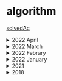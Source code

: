 # algorithm
[solvedAc](https://solved.ac/profile/searchortype24)
<details markdown="1">
<summary> 2022 April</summary>

| | 문제                                                         | 답                                                           | 날짜 |
|---| :----------------------------------------------------------- | ------------------------------------------------------------ | ------------------------------------------------------------ |
|1| [11057](https://www.acmicpc.net/problem/11057)|[Done](https://github.com/leechGamer/algorithm/blob/master/2022/dp/11057/Main.java) |2022.04.02|
|2| [2193](https://www.acmicpc.net/problem/2193)|[Done](https://github.com/leechGamer/algorithm/blob/master/2022/dp/2193-1/Main.java) |2022.04.03|
|3| [1026](https://www.acmicpc.net/problem/1026)|[Done](https://github.com/leechGamer/algorithm/blob/master/2022/%EA%B7%B8%EB%A6%AC%EB%94%94/1026/Main.java) |2022.04.04|
|4| [10867](https://www.acmicpc.net/problem/10867)|[Done](https://github.com/leechGamer/algorithm/blob/master/2022/%EC%A0%95%EB%A0%AC/10867/Main.java) |2022.04.05|
|5| [1037](https://www.acmicpc.net/problem/1037)|[Done](https://github.com/leechGamer/algorithm/blob/master/2022/%EC%88%98%ED%95%99/1037/Main.java) |2022.04.06|
|6| [11650](https://www.acmicpc.net/problem/11650)|[Done](https://github.com/leechGamer/algorithm/tree/master/2022/sort/11650) |2022.04.07|
|7| [11651](https://www.acmicpc.net/problem/11651)|[Done](https://github.com/leechGamer/algorithm/tree/master/2022/sort/11651) |2022.04.07|
|8| [10808](https://www.acmicpc.net/problem/10808)|[Done](https://github.com/leechGamer/algorithm/tree/master/2022/string/10808) |2022.04.08|
|9| [10814](https://www.acmicpc.net/problem/10814)|[Done](https://github.com/leechGamer/algorithm/blob/master/2022/sort/10814/Main.java) |2022.04.09|
|10| [10825](https://www.acmicpc.net/problem/10825)|[Done](https://github.com/leechGamer/algorithm/tree/master/2022/sort/10825) |2022.04.10|
|11| [10809](https://www.acmicpc.net/problem/10809)|[Done](https://github.com/leechGamer/algorithm/tree/master/2022/string/10809) |2022.04.11|
|12| [10820](https://www.acmicpc.net/problem/10820)|[Done](https://github.com/leechGamer/algorithm/tree/master/2022/string/10820) |2022.04.12|
|13| [2743](https://www.acmicpc.net/problem/2743)|[Done](https://github.com/leechGamer/algorithm/tree/master/2022/string/2743) |2022.04.13|
|14| [11655](https://www.acmicpc.net/problem/11655)|[Done](https://github.com/leechGamer/algorithm/tree/master/2022/string/11655) |2022.04.13|
|15| [10824](https://www.acmicpc.net/problem/10824)|[Done](https://github.com/leechGamer/algorithm/tree/master/2022/implements/10824) |2022.04.13|
|16| [11656](https://www.acmicpc.net/problem/11656)|[Done](https://github.com/leechGamer/algorithm/tree/master/2022/string/11656) |2022.04.13|
|17| [10866](https://www.acmicpc.net/problem/10866)|[Done](https://github.com/leechGamer/algorithm/tree/master/2022/dataStructure/10866) |2022.04.14|
|18| [1927](https://www.acmicpc.net/problem/1927)|[Done](https://github.com/leechGamer/algorithm/tree/master/2022/dataStructure/1927) |2022.04.15|
|19| [11279](https://www.acmicpc.net/problem/11279)|[Done](https://github.com/leechGamer/algorithm/tree/master/2022/dataStructure/11279) |2022.04.16|
|20| [4673](https://www.acmicpc.net/problem/4673)|[Done](https://github.com/leechGamer/algorithm/tree/master/2022/April/17/4673) |2022.04.17|
|21| [1316](https://www.acmicpc.net/problem/1316)|[Done]() |2022.04.18|
|22| [16212](https://www.acmicpc.net/problem/16212)|[Done]() |2022.04.19|
|23| [11653](https://www.acmicpc.net/problem/11653)|[Done]() |2022.04.20|
|24| [11004](https://www.acmicpc.net/problem/11004)|[Done]() |2022.04.21|
|25| [10773](https://www.acmicpc.net/problem/10773)|[Done]() |2022.04.22|
|26| [10815](https://www.acmicpc.net/problem/10815)|[Done]() |2022.04.23|
|27| [1920](https://www.acmicpc.net/problem/1920)|[Done]() |2022.04.24|
|28| [1764](https://www.acmicpc.net/problem/1764)|[Done]() |2022.04.25|
|29| [1302](https://www.acmicpc.net/problem/1302)|[Done]() |2022.04.26|
|30| [2960](https://www.acmicpc.net/problem/2960)|[Done]() |2022.04.27|
|31| [18511](https://www.acmicpc.net/problem/18511)|[Done]() |2022.04.28|
|32| [17219](https://www.acmicpc.net/problem/17219)|[Done]() |2022.04.29|
|33| [1755](https://www.acmicpc.net/problem/1755)|[Done]() |2022.04.30|
|34| [14490](https://www.acmicpc.net/problem/14490)|[Done]() |2022.05.01|
|35| [2581](https://www.acmicpc.net/problem/2581)|[Done]() |2022.05.02|
|36| [1181](https://www.acmicpc.net/problem/1181)|[Done]() |2022.05.03|

</details>

<details markdown="1">
<summary> 2022 March</summary>

| | 문제                                                         | 답                                                           | 날짜 |
|---| :----------------------------------------------------------- | ------------------------------------------------------------ | ------------------------------------------------------------ |
|1| [2557](https://www.acmicpc.net/problem/2557)|[Done](https://github.com/gyoungeunbae/algorithm/blob/master/2022/%EC%9E%85%EC%B6%9C%EB%A0%A5/2557/Main.java) |2022.03.09|
|2| [1000](https://www.acmicpc.net/problem/1000)|[Done](https://github.com/gyoungeunbae/algorithm/blob/master/2022/%EC%9E%85%EC%B6%9C%EB%A0%A5/1000/Main.java) |2022.03.09|
|3| [2558](https://www.acmicpc.net/problem/2558)|[Done](https://github.com/gyoungeunbae/algorithm/blob/master/2022/%EC%9E%85%EC%B6%9C%EB%A0%A5/2558/Main.java) |2022.03.09|
|4| [10950](https://www.acmicpc.net/problem/10950)|[Done](https://github.com/gyoungeunbae/algorithm/blob/master/2022/%EC%9E%85%EC%B6%9C%EB%A0%A5/10950/Main.java) |2022.03.09|
|5| [10951](https://www.acmicpc.net/problem/10951)|[Done](https://github.com/gyoungeunbae/algorithm/blob/master/2022/%EC%9E%85%EC%B6%9C%EB%A0%A5/10951/Main.java) |2022.03.09|
|6| [10952](https://www.acmicpc.net/problem/10952)|[Done](https://github.com/gyoungeunbae/algorithm/blob/master/2022/%EC%9E%85%EC%B6%9C%EB%A0%A5/10952/Main.java) |2022.03.09|
|7| [10953](https://www.acmicpc.net/problem/10953)|[Done](https://github.com/gyoungeunbae/algorithm/blob/master/2022/%EC%9E%85%EC%B6%9C%EB%A0%A5/10953/Main.java) |2022.03.09|
|8| [11021](https://www.acmicpc.net/problem/11021)|[Done](https://github.com/gyoungeunbae/algorithm/blob/master/2022/%EC%9E%85%EC%B6%9C%EB%A0%A5/11021/Main.java) |2022.03.09|
|9| [11022](https://www.acmicpc.net/problem/11022)|[Done](https://github.com/gyoungeunbae/algorithm/blob/master/2022/%EC%9E%85%EC%B6%9C%EB%A0%A5/11022/Main.java) |2022.03.09|
|10| [11718](https://www.acmicpc.net/problem/11718)|[Done](https://github.com/gyoungeunbae/algorithm/blob/master/2022/%EC%9E%85%EC%B6%9C%EB%A0%A5/11718/Main.java) |2022.03.09|
|11| [11719](https://www.acmicpc.net/problem/11719)|[Done](https://github.com/gyoungeunbae/algorithm/blob/master/2022/%EC%9E%85%EC%B6%9C%EB%A0%A5/11719/Main.java) |2022.03.09|
|12| [11720](https://www.acmicpc.net/problem/11720)|[Done](https://github.com/gyoungeunbae/algorithm/blob/master/2022/%EC%9E%85%EC%B6%9C%EB%A0%A5/11720/Main.java) |2022.03.09|
|13| [11721](https://www.acmicpc.net/problem/11721)|[Done](https://github.com/gyoungeunbae/algorithm/blob/master/2022/%EC%9E%85%EC%B6%9C%EB%A0%A5/11721/Main.java) |2022.03.10|
|14| [2741](https://www.acmicpc.net/problem/2741)|[Done](https://github.com/gyoungeunbae/algorithm/blob/master/2022/%EC%9E%85%EC%B6%9C%EB%A0%A5/2741/Main.java) |2022.03.10|
|15| [2742](https://www.acmicpc.net/problem/2742)|[Done](https://github.com/gyoungeunbae/algorithm/blob/master/2022/%EC%9E%85%EC%B6%9C%EB%A0%A5/2742/Main.java) |2022.03.10|
|16| [2739](https://www.acmicpc.net/problem/2739)|[Done](https://github.com/gyoungeunbae/algorithm/blob/master/2022/%EC%9E%85%EC%B6%9C%EB%A0%A5/2739/Main.java) |2022.03.10|
|17| [1924](https://www.acmicpc.net/problem/1924)|[Done](https://github.com/gyoungeunbae/algorithm/blob/master/2022/%EC%9E%85%EC%B6%9C%EB%A0%A5/1924/Main.java) |2022.03.10|
|18| [8393](https://www.acmicpc.net/problem/8393)|[Done](https://github.com/gyoungeunbae/algorithm/blob/master/2022/%EC%9E%85%EC%B6%9C%EB%A0%A5/8393/Main.java) |2022.03.10|
|19| [10818](https://www.acmicpc.net/problem/10818)|[Done](https://github.com/gyoungeunbae/algorithm/blob/master/2022/%EC%9E%85%EC%B6%9C%EB%A0%A5/10818/Main.java) |2022.03.10|
|20| [2438](https://www.acmicpc.net/problem/2438)|[Done](https://github.com/gyoungeunbae/algorithm/blob/master/2022/%EC%9E%85%EC%B6%9C%EB%A0%A5/2438/Main.java) |2022.03.10|
|21| [2439](https://www.acmicpc.net/problem/2439)|[Done](https://github.com/gyoungeunbae/algorithm/blob/master/2022/%EC%9E%85%EC%B6%9C%EB%A0%A5/2439/Main.java) |2022.03.10|
|22| [2440](https://www.acmicpc.net/problem/2440)|[Done](https://github.com/gyoungeunbae/algorithm/blob/master/2022/%EC%9E%85%EC%B6%9C%EB%A0%A5/2440/Main.java) |2022.03.10|
|23| [2441](https://www.acmicpc.net/problem/2441)|[Done](https://github.com/gyoungeunbae/algorithm/blob/master/2022/%EC%9E%85%EC%B6%9C%EB%A0%A5/2441/Main.java) |2022.03.10|
|24| [2442](https://www.acmicpc.net/problem/2442)|[Done](https://github.com/gyoungeunbae/algorithm/blob/master/2022/%EC%9E%85%EC%B6%9C%EB%A0%A5/2442/Main.java) |2022.03.10|
|25| [2445](https://www.acmicpc.net/problem/2445)|[Done](https://github.com/gyoungeunbae/algorithm/blob/master/2022/%EC%9E%85%EC%B6%9C%EB%A0%A5/2445/Main.java) |2022.03.10|
|26| [2522](https://www.acmicpc.net/problem/2522)|[Done](https://github.com/gyoungeunbae/algorithm/blob/master/2022/%EC%9E%85%EC%B6%9C%EB%A0%A5/2522/Main.java) |2022.03.10|
|27| [2446](https://www.acmicpc.net/problem/2446)|[Done](https://github.com/gyoungeunbae/algorithm/blob/master/2022/%EC%9E%85%EC%B6%9C%EB%A0%A5/2446/Main.java) |2022.03.10|
|28| [10991](https://www.acmicpc.net/problem/10991)|[Done](https://github.com/gyoungeunbae/algorithm/blob/master/2022/%EC%9E%85%EC%B6%9C%EB%A0%A5/10991/Main.java) |2022.03.10|
|29| [10992](https://www.acmicpc.net/problem/10992)|[Done](https://github.com/gyoungeunbae/algorithm/blob/master/2022/%EC%9E%85%EC%B6%9C%EB%A0%A5/10992/Main.java) |2022.03.10|
|30| [1463](https://www.acmicpc.net/problem/1463)|[Done](https://github.com/gyoungeunbae/algorithm/blob/master/2022/dp/1463/Main.java) |2022.03.11|
|31| 계단오르기 |[Done](https://github.com/gyoungeunbae/algorithm/blob/master/2022/dp/%EA%B3%84%EB%8B%A8%EC%98%A4%EB%A5%B4%EA%B8%B0/Main.java) |2022.03.11|
|32| 씨름 선수 |[Done](https://github.com/gyoungeunbae/algorithm/blob/master/2022/%EA%B7%B8%EB%A6%AC%EB%94%94/%EC%94%A8%EB%A6%84%EC%84%A0%EC%88%98/Main.java) |2022.03.11|
|33| [11726](https://www.acmicpc.net/problem/11726) |[Done](https://github.com/gyoungeunbae/algorithm/blob/master/2022/dp/11726/Main.java) |2022.03.14|
|34| [11727](https://www.acmicpc.net/problem/11727) |[Done](https://github.com/gyoungeunbae/algorithm/blob/master/2022/dp/11727/Main.java) |2022.03.16|
|35| [9095](https://www.acmicpc.net/problem/9095) |[Done](https://github.com/gyoungeunbae/algorithm/blob/master/2022/dp/9095/Main.java) |2022.03.18|
</details>

<details markdown="1">
<summary> 2022 Febrary</summary>

| | 문제                                                         | 답                                                           | 날짜 |
|---| :----------------------------------------------------------- | ------------------------------------------------------------ | ------------------------------------------------------------ |
|1| [11047동전](https://www.acmicpc.net/problem/11047)|[Done](https://github.com/gyoungeunbae/algorithm/blob/master/2022/%EB%B0%B1%EC%A4%80/11047%EB%8F%99%EC%A0%84/Main.java) |2022.02.03|
|2| 연속부분수열 | [Done](https://github.com/gyoungeunbae/algorithm/blob/master/2022/%EC%97%B0%EC%86%8D%EB%B6%80%EB%B6%84%EC%88%98%EC%97%B4/Main.java) | 2022.02.13|
</details>

<details markdown="1">
<summary> 2022 January</summary>

| | 문제                                                         | 답                                                           | 날짜 |
|---| :----------------------------------------------------------- | ------------------------------------------------------------ | ------------------------------------------------------------ |
|1| 문자 찾기 |[Done](https://github.com/gyoungeunbae/algorithm/blob/master/Answer/Main20221.java) | 2021.12.29|
|2| 대소문자 변환 |[Done](https://github.com/gyoungeunbae/algorithm/blob/master/Answer/2022/Main20222.java) | 2021.12.29|
|3| 문장 속 단어 |[Done](https://github.com/gyoungeunbae/algorithm/blob/master/2022/%EB%AC%B8%EC%9E%A5%EC%86%8D%EB%8B%A8%EC%96%B4/Main.java)| 2022.01.19|
|4| 단어 뒤집기 |[Done](https://github.com/gyoungeunbae/algorithm/tree/master/2022/%EB%8B%A8%EC%96%B4%EB%92%A4%EC%A7%91%EA%B8%B0)| 2022.01.19|
|5| 특정 문자 뒤집기 |[Done](https://github.com/gyoungeunbae/algorithm/blob/master/2022/%ED%8A%B9%EC%A0%95%EB%AC%B8%EC%9E%90%EB%92%A4%EC%A7%91%EA%B8%B0/Main.java) | 2022.01.26|
|6| 중복문자제거 |[Done](https://github.com/gyoungeunbae/algorithm/blob/master/2022/%EC%A4%91%EB%B3%B5%EB%AC%B8%EC%9E%90%EC%A0%9C%EA%B1%B0/Main.java) | 2022.01.27|
|7| 회문 문자열 |[Done](https://github.com/gyoungeunbae/algorithm/blob/master/2022/%ED%9A%8C%EB%AC%B8%EB%AC%B8%EC%9E%90%EC%97%B4/Main.java)|2022.01.27|
|8| 유효한 팰린드롬 |[Done](https://github.com/gyoungeunbae/algorithm/blob/master/2022/%EC%9C%A0%ED%9A%A8%ED%95%9C%ED%8C%B0%EB%A6%B0%EB%93%9C%EB%A1%AC/Main.java) |2022.01.28|
|9| 숫자만 추출 |[Done](https://github.com/gyoungeunbae/algorithm/tree/master/2022/%EC%88%AB%EC%9E%90%EB%A7%8C%EC%B6%94%EC%B6%9C)|2022.01.28|
|10| 가장 짧은 문자거리 |[Done](https://github.com/gyoungeunbae/algorithm/blob/master/2022/%EA%B0%80%EC%9E%A5%EC%A7%A7%EC%9D%80%20%EA%B1%B0%EB%A6%AC/Main.java)| 2022.01.28|
|11| 문자열 압축 |[Done](https://github.com/gyoungeunbae/algorithm/blob/master/2022/%EB%AC%B8%EC%9E%90%EC%97%B4%EC%95%95%EC%B6%95/Main.java)|2022.01.29|
|12| 암호 |[Done](https://github.com/gyoungeunbae/algorithm/blob/master/2022/%EC%95%94%ED%98%B8/Main.java)|2022.01.29|
|13| 큰 수 출력하기 |[Done](https://github.com/gyoungeunbae/algorithm/blob/master/2022/%ED%81%B0%20%EC%88%98%20%EC%B6%9C%EB%A0%A5%ED%95%98%EA%B8%B0/Main.java)|2022.01.29|
|14| 보이는 학생 |[Done](https://github.com/gyoungeunbae/algorithm/blob/master/2022/%EB%B3%B4%EC%9D%B4%EB%8A%94%20%ED%95%99%EC%83%9D/Main.java)|2022.01.29|
|15| 가위 바위 보 |[Done](https://github.com/gyoungeunbae/algorithm/blob/master/2022/%EA%B0%80%EC%9C%84%EB%B0%94%EC%9C%84%EB%B3%B4/Main.java)|2022.01.29|
|16| 피보나치 수열 |[Done](https://github.com/gyoungeunbae/algorithm/blob/master/2022/%ED%94%BC%EB%B3%B4%EB%82%98%EC%B9%98%EC%88%98%EC%97%B4/Main.java)|2022.01.29|
|17| 소수(에라토스테네스 체) |[Done](https://github.com/gyoungeunbae/algorithm/blob/master/2022/%EC%97%90%EB%9D%BC%ED%86%A0%EC%8A%A4%ED%85%8C%EB%84%A4%EC%8A%A4%EC%9D%98%EC%B2%B4/Main.java) |2022.01.31|
|18| 뒤집은 소수 |[Done](https://github.com/gyoungeunbae/algorithm/blob/master/2022/%EB%92%A4%EC%A7%91%EC%9D%80%EC%86%8C%EC%88%98/Main.java) |2022.01.31|
|19| 점수계산 |[Done](https://github.com/gyoungeunbae/algorithm/blob/master/2022/%EC%A0%90%EC%88%98%EA%B3%84%EC%82%B0/Main.java)|2022.01.31|
|20| 등수구하기 |[Done](https://github.com/gyoungeunbae/algorithm/blob/master/2022/%EB%93%B1%EC%88%98%EA%B5%AC%ED%95%98%EA%B8%B0/Main.java)|2022.01.31|
|21| 격자판 최대합 |[Done](https://github.com/gyoungeunbae/algorithm/blob/master/2022/%EA%B2%A9%EC%9E%90%ED%8C%90%EC%B5%9C%EB%8C%80%ED%95%A9/Main.java)|2022.01.31|
|22| 봉우리 |[Done](https://github.com/gyoungeunbae/algorithm/blob/master/2022/%EB%B4%89%EC%9A%B0%EB%A6%AC/Main.java)|2022.01.31|
|23| 임시반장 정하기 |[Done](https://github.com/gyoungeunbae/algorithm/blob/master/2022/%EC%9E%84%EC%8B%9C%EB%B0%98%EC%9E%A5%EA%B5%AC%ED%95%98%EA%B8%B0/Main.java)|2022.01.31|
|24| 멘토링 | | ||
|25| 두 배열 합치기 |[Done](https://github.com/gyoungeunbae/algorithm/blob/master/2022/%EB%91%90%EB%B0%B0%EC%97%B4%ED%95%A9%EC%B9%98%EA%B8%B0/Main.java) |2022.01.30|
|26| 공통원소 구하기 |[Done](https://github.com/gyoungeunbae/algorithm/blob/master/2022/%EA%B3%B5%ED%86%B5%EC%9B%90%EC%86%8C%EA%B5%AC%ED%95%98%EA%B8%B0/Main.java) |2022.01.30|
|27| 최대 매출 |[Done](https://github.com/gyoungeunbae/algorithm/blob/master/2022/%EC%B5%9C%EB%8C%80%EB%A7%A4%EC%B6%9C/Main.java) |2022.01.30|
|28| SingleLinkedList응용: 중복값 제거(buffer 사용 불가)|[Done](https://github.com/gyoungeunbae/algorithm/blob/master/appliedDS/RemoveDuplicatedEWithSingleLinkedList.java) | 2022.01.07|
|29| SingleLinkedList응용: 뒤에서 k번째 원소 찾기|[Done](https://github.com/gyoungeunbae/algorithm/blob/master/appliedDS/FindKElement.java) | 2022.01.12|
|30| SingleLinkedList응용: 뒤에서 k번째 원소 찾기(재귀 이용)|[Done](https://github.com/gyoungeunbae/algorithm/blob/master/appliedDS/FindKElementV2.java) | 2022.01.12|
|31| SingleLinkedList응용: 뒤에서 k번째 원소 찾기(v3)|[Done](https://github.com/gyoungeunbae/algorithm/blob/master/appliedDS/FindElementV3.java) | 2022.01.12|
|32| SingleLinkedList응용: 뒤에서 k번째 원소 찾기(v4)|[Done](https://github.com/gyoungeunbae/algorithm/blob/master/appliedDS/FindElementV4.java) | 2022.01.12|
|33| SingleLinkedList응용: x를 기준으로 두 파트로 나누기|[Done](https://github.com/gyoungeunbae/algorithm/blob/master/appliedDS/LinkedList/TwoBlocks.java) | 2022.01.15|
|34| 10828 Stack |[Done](https://github.com/gyoungeunbae/algorithm/tree/master/2022/10828Stack) | 2022.01.17|

</details>

<details markdown="1">
<summary> 2021 </summary>

| | 문제                                                         | 답                                                           |
|---| :----------------------------------------------------------- | ------------------------------------------------------------ |
|1|  [9093 단어 뒤집기](https://www.acmicpc.net/problem/9093)| [Done](https://github.com/gyoungeunbae/algorithm/tree/master/Answer/bj/9093/Main.java)|
|2|  [9012 괄호](https://www.acmicpc.net/problem/9012)|[Done](https://github.com/gyoungeunbae/algorithm/blob/master/Answer/bj/9012/Main.java)|
|3|  [1874 스택 수열](https://www.acmicpc.net/problem/1874) | △ |
|4|  [1406 에디터](https://www.acmicpc.net/problem/1406) | [Done](https://github.com/gyoungeunbae/algorithm/blob/master/Answer/bj/1406/Main.java)|
|5|  [17413 단어뒤집기2](https://www.acmicpc.net/problem/17413) | [Done](https://github.com/gyoungeunbae/algorithm/blob/master/Answer/bj/17413/Main.java)|
|6|  [10799 쇠막대기](https://www.acmicpc.net/problem/10799) | [Done](https://github.com/gyoungeunbae/algorithm/blob/master/Answer/bj/10799/Main.java)|
|7|  [17298 오큰수](https://www.acmicpc.net/problem/17298) | [Done](https://github.com/gyoungeunbae/algorithm/blob/master/Answer/bj/17298/Main.java)|
|8|  [10430 나머지](https://www.acmicpc.net/problem/10430) | [Done](https://github.com/gyoungeunbae/algorithm/blob/master/Answer/bj/10430/Main.java)|
|9|  [2609 최대공약수 최소공배수](https://www.acmicpc.net/problem/2609) | [Done](https://github.com/gyoungeunbae/algorithm/blob/master/Answer/bj/2609/Main.java)|
|10| [1978 소수찾기](https://www.acmicpc.net/problem/1978) | [Done](https://github.com/gyoungeunbae/algorithm/blob/master/Answer/bj/1978/Main.java)|
|11| [1929 소수구하기](https://www.acmicpc.net/problem/1929) | [Done](https://github.com/gyoungeunbae/algorithm/blob/master/Answer/bj/1929/Main.java)|
|12| [6588 골드바흐의 추측](https://www.acmicpc.net/problem/6588) | [Done](https://github.com/gyoungeunbae/algorithm/blob/master/Answer/bj/6588/Main.java)|
|13| [10872 팩토리얼](https://www.acmicpc.net/problem/10872) | [Done](https://github.com/gyoungeunbae/algorithm/blob/master/Answer/bj/10872/Main.java)|
|14| [1676 팩토리얼 0의 개수](https://www.acmicpc.net/problem/1676) | [Done](https://github.com/gyoungeunbae/algorithm/blob/master/Answer/bj/1676/Main.java)|
|15| [2004 조합 0의 개수](https://www.acmicpc.net/problem/2004) | [Done](https://github.com/gyoungeunbae/algorithm/blob/master/Answer/bj/2004/Main.java)|
|16| [9613 GCD 합](https://www.acmicpc.net/problem/9613) | [Done](https://github.com/gyoungeunbae/algorithm/blob/master/Answer/bj/9613/Main.java)|
|17| [17087 숨바꼭질6](https://www.acmicpc.net/problem/17087) | [Done](https://github.com/gyoungeunbae/algorithm/blob/master/Answer/bj/17087/Main.java)|
|18| [1373 2진수 8진수](https://www.acmicpc.net/problem/1373) | [Done](https://github.com/gyoungeunbae/algorithm/blob/master/Answer/bj/1373/Main.java)|
|19| 2진수를 문자열로 변환하기 | [Done](https://github.com/gyoungeunbae/algorithm/blob/master/Answer/Main12.java)
|20| [Shortest distance to every other character from given character](https://www.geeksforgeeks.org/shortest-distance-to-every-other-character-from-given-character/) | [Done](https://github.com/gyoungeunbae/algorithm/blob/master/Answer/Main13.java)
|21| [Extract all integers from string](https://www.geeksforgeeks.org/extract-integers-string-c/) | [Done](https://github.com/gyoungeunbae/algorithm/blob/master/Answer/Main9.java)
|22| 중복 문자열 제거 | [Done](https://github.com/gyoungeunbae/algorithm/blob/master/Answer/RemoveDuplicate.java)
|23| 회문 문자열 | [Done](https://github.com/gyoungeunbae/algorithm/blob/master/Answer/Palindrome.java)
|24| 특정문자열 뒤집기 | [Done](https://github.com/gyoungeunbae/algorithm/blob/master/Answer/ReverseLetters.java)
|25| 문자 찾기 | [Done](https://github.com/gyoungeunbae/algorithm/blob/master/Answer/FindCharacter.java)
|26| 문장 속 단어 | [Done](https://github.com/gyoungeunbae/algorithm/blob/master/Answer/WordInSentence.java)
|27| 대소문자 변환 | [Done](https://github.com/gyoungeunbae/algorithm/blob/master/Answer/UpperCaseLowerCase.java)
|28| 큰 수 출력하기 | [Done](https://github.com/gyoungeunbae/algorithm/blob/master/Answer/BetterThanBefore.java)
|29| 보이는 학생 | [Done](https://github.com/gyoungeunbae/algorithm/blob/master/Answer/Student.java)
|30| 가위바위보 | [Done](https://github.com/gyoungeunbae/algorithm/blob/master/Answer/RockScissor.java)
|31| 뒤집은 소수 | [Done](https://github.com/gyoungeunbae/algorithm/blob/master/Answer/ReversedPrimeNumber.java)
|32| 점수 계산 | [Done](https://github.com/gyoungeunbae/algorithm/blob/master/Answer/Score.java)
|33| 등수 계산 | [Done](https://github.com/gyoungeunbae/algorithm/blob/master/Answer/RankCalculator.java)
|34| 격자 최대합 | [Done](https://github.com/gyoungeunbae/algorithm/blob/master/Answer/MaxNumber.java)
|35| 봉우리 | [Done](https://github.com/gyoungeunbae/algorithm/blob/master/Answer/Peaks.java)
|36| 임시 반장 정하기 | [Done](https://github.com/gyoungeunbae/algorithm/blob/master/Answer/ChairMan.java)
|37| 멘토링 | [Done](https://github.com/gyoungeunbae/algorithm/blob/master/Answer/Mentoring.java)
|38| 두 배열 합치기 | [Done](https://github.com/gyoungeunbae/algorithm/blob/master/Answer/MergeArrays.java)
|39| 최대 매출 | [Done](https://github.com/gyoungeunbae/algorithm/blob/master/Answer/MaxSales.java)
|40| 학급 회장 | [Done](https://github.com/gyoungeunbae/algorithm/blob/master/Answer/PeerLeader.java)
|41| [x만큼 간격이 있는 n개의 숫자](https://programmers.co.kr/learn/courses/30/lessons/12954) | [Done](https://github.com/gyoungeunbae/algorithm/blob/master/Answer/Solution12954.java)
|42| [행렬의 덧셈](https://programmers.co.kr/learn/courses/30/lessons/12950) | [Done](https://github.com/gyoungeunbae/algorithm/blob/master/Answer/Solution12950.java)
|43| [핸드폰 번호 가리기](https://programmers.co.kr/learn/courses/30/lessons/12948) | [Done](https://github.com/gyoungeunbae/algorithm/blob/master/Answer/Solution12948.java)
|44| [하샤드](https://programmers.co.kr/learn/courses/30/lessons/12947) |[Done](https://github.com/gyoungeunbae/algorithm/blob/master/Answer/Solution12947.java)
|45| [평균 구하기](https://programmers.co.kr/learn/courses/30/lessons/12944) |[Done](https://github.com/gyoungeunbae/algorithm/blob/master/Answer/Solution12944.java)
|46| [콜라츠 추측](https://programmers.co.kr/learn/courses/30/lessons/12943) | [Done](https://github.com/gyoungeunbae/algorithm/blob/master/Answer/Solution12943.java)
|47| [짝수와 홀수](https://programmers.co.kr/learn/courses/30/lessons/12937) |[Done](https://github.com/gyoungeunbae/algorithm/blob/master/Answer/Solution12937.java)
---
### SQL 
| | 문제                                                         | 답                                                           |
|---| :----------------------------------------------------------- | ------------------------------------------------------------ |
|1|  [모든 레코드 조회하기](https://programmers.co.kr/learn/courses/30/lessons/59034)| [Done](https://github.com/gyoungeunbae/algorithm/sql/solution1.sql)|
|2|  [역순 정렬하기](https://programmers.co.kr/learn/courses/30/lessons/59035)| [Done](https://github.com/gyoungeunbae/algorithm/sql/solution2.sql)|
|3|  [아픈 동물 찾기](https://programmers.co.kr/learn/courses/30/lessons/59036)| [Done](https://github.com/gyoungeunbae/algorithm/sql/solution3.sql)|
|4|  [어린 동물 찾기](https://programmers.co.kr/learn/courses/30/lessons/59037)| [Done](https://github.com/gyoungeunbae/algorithm/sql/solution4.sql)|
|5|  [동물의 아이디와 이름](https://programmers.co.kr/learn/courses/30/lessons/59403)| [Done](https://github.com/gyoungeunbae/algorithm/sql/solution5.sql)|
|6|  [여러 기준으로 정렬하기](https://programmers.co.kr/learn/courses/30/lessons/59404)| [Done](https://github.com/gyoungeunbae/algorithm/sql/solution6.sql)|
|7|  [상위 n개 레코드](https://programmers.co.kr/learn/courses/30/lessons/59405)| [Done](https://github.com/gyoungeunbae/algorithm/sql/solution7.sql)|

---
</details>

<details markdown="1">
<summary> 2018 </summary>

| 문제                                                         | 답                                                           |
| :----------------------------------------------------------- | ------------------------------------------------------------ |
| [2019-04-15(수) Chocolate-Feast](<https://www.hackerrank.com/challenges/chocolate-feast/forum>) | [완료](<https://github.com/gyoungeunbae/algorithm/blob/master/Answer/ChocolateFeast.java>) |
| [2019-04-10(수) Counting-Valleys](<https://www.hackerrank.com/challenges/counting-valleys/problem>) | [완료](<https://github.com/gyoungeunbae/Daily-algorithm/blob/master/Answer/Counting-Valleys.java>) |
| [2019-04-03(수) Cats and a Mouse](<https://www.hackerrank.com/challenges/cats-and-a-mouse/problem>) | [완료](<https://github.com/gyoungeunbae/Daily-algorithm/blob/master/Answer/CatsandMouse.java>) |
| [2019-04-01(월)Cut the Sticks](<https://www.hackerrank.com/challenges/cut-the-sticks/problem>) | [완료](<https://github.com/gyoungeunbae/Daily-algorithm/blob/master/Answer/CuttheSticks.java>) |
|                                                              |                                                              |
|                                                              |                                                              |
|                                                              |                                                              |
|                                                              |                                                              |
| 2018-10-31(수)  **주어진 두 수의 최대 공약수와 최소 공배수를 구한다** |                                                              |
| 2018-10-29(월)  **주어진 문자열을 int 형으로 변환한다.**     | [완료](https://github.com/gyoungeunbae/Daily-algorithm/blob/master/Answer/StringToInt.java) |
| 2018-10-29(월)  **주어진 문자열을 역순으로 출력한다.**       | [완료](https://github.com/gyoungeunbae/Daily-algorithm/blob/master/Answer/ReverseString.java) |
| 2018-10-29(월)   **주어진 문자열에서 문자열을 구성하고 있는 각각의 문자열들이 고유한지를 판단한다.** | [완료](https://github.com/gyoungeunbae/Daily-algorithm/blob/master/Answer/CharacteristicValue.java) |
| [2018-04-17(화) Extra Long Factorials](https://www.hackerrank.com/challenges/extra-long-factorials/problem) |                                                              |
| [2018-03-02(금) Equalize the Array]( https://www.hackerrank.com/challenges/equality-in-a-array/problem) |                                                              |
| [2018-02-28(수) Viral Advertising](https://www.hackerrank.com/challenges/strange-advertising/problem) |                                                              |
| [2018-02-27(화) Tree: Postorder Traversal](https://www.hackerrank.com/challenges/tree-postorder-traversal/problem) |                                                              |
| [2018-02-26(월) Breaking the Records](https://www.hackerrank.com/challenges/breaking-best-and-worst-records/problem) |                                                              |
| [2018-02-21(수) Encryption](https://www.hackerrank.com/challenges/encryption/problem) |                                                              |
| [2018-02-19(월) Journey to the Moon](https://www.hackerrank.com/challenges/journey-to-the-moon/problem) |                                                              |
| [2018-02-14(수) Beautiful Days at the Moview](https://www.hackerrank.com/challenges/beautiful-days-at-the-movies/problem) | 진행                                                         |
| [2018-02-13(화) Tree: Preorder Traversal](https://www.hackerrank.com/challenges/tree-preorder-traversal/problem) |                                                              |
| [2018-02-12(월) Electronics Shop](https://www.hackerrank.com/challenges/electronics-shop/problem) | [완료](https://github.com/gyoungeunbae/Daily-algorithm/blob/master/Answer/ElectronicsShop.java) |
| [2018-02-07(수) Flipping the Matrix](https://www.hackerrank.com/challenges/flipping-the-matrix/problem) |                                                              |
| [2018-02-05(월) Tower Breakers](https://www.hackerrank.com/challenges/tower-breakers-1/problem) |                                                              |
| [2018-02-02(금) Even Tree](https://www.hackerrank.com/challenges/even-tree/problem) |                                                              |
| [2018-02-01(목) Drawing Book](https://www.hackerrank.com/challenges/drawing-book/problem) |                                                              |
| [2018-01-31(수) Find Digits](https://www.hackerrank.com/challenges/find-digits/problem) |                                                              |
| [2018-01-30(화) camelcase](https://www.hackerrank.com/challenges/camelcase/problem) |                                                              |
| [2018-01-29(월)Sherlock and the valid String](https://www.hackerrank.com/challenges/sherlock-and-valid-string/problem) | [완료](https://github.com/gyoungeunbae/Daily-algorithm/blob/master/Answer/SherlockandtheValidString.java) |
| [2018-01-26(금)Manasa and Stones](https://www.hackerrank.com/challenges/manasa-and-stones/problem) |                                                              |
| [2018-01-25(목)Lisa’s Workbook](https://www.hackerrank.com/challenges/lisa-workbook/problem) |                                                              |
| [2018-01-24(수)Fibonacci Modified](https://www.hackerrank.com/challenges/fibonacci-modified/problem) |                                                              |
| [2018-01-23(화)Greedy Florist](https://www.hackerrank.com/challenges/greedy-florist/problem) |                                                              |
| [2018-01-22(월)Pairs](https://www.hackerrank.com/challenges/pairs/problem) |                                                              |
| [2018-01-19(금)Migratory Birds](https://www.hackerrank.com/challenges/migratory-birds/problem) | [완료](https://github.com/gyoungeunbae/Daily-algorithm/blob/master/Answer/MigotoryBirds.java) |
| [2018-01-18(목) Kangaroo](https://www.hackerrank.com/challenges/kangaroo/problem) | [완료](https://github.com/gyoungeunbae/Daily-algorithm/blob/master/Answer/Kangaroo.java) |
| [2018-01-17(수)Angry Professor](https://www.hackerrank.com/challenges/angry-professor/problem) | [완료](https://github.com/gyoungeunbae/Daily-algorithm/blob/master/Answer/Angry>Professor.java) |
| [2018-01-16(화)Birthday Cake Candles](https://www.hackerrank.com/challenges/birthday-cake-candles/problem) | [완료](https://github.com/gyoungeunbae/Daily-algorithm/blob/master/Answer/BirthdayCakeCandle.java) |
| [2018-01-15(월)Apple and Orange](https://www.hackerrank.com/challenges/apple-and-orange/problem) | [완료](https://github.com/gyoungeunbae/Daily-algorithm/blob/master/Answer/AppleAndOrange.java) |
| [2018-01-12(금)maximum-draws](https://www.hackerrank.com/challenges/maximum-draws/problem) |                                                              |
| [2018-01-11(목)Restaurant](https://www.hackerrank.com/challenges/restaurant/problem) |                                                              |
| [2018-01-10(수)Shelock and array](https://www.hackerrank.com/challenges/sherlock-and-array/forum) | 진행중                                                       |
| [2018-01-09(화)Permuting Two Arrays](https://www.hackerrank.com/challenges/two-arrays/problem) | [완료](https://github.com/gyoungeunbae/Daily-algorithm/blob/master/Answer/PermutingTwoArrays.java) |
| [2018-01-08(월)The Great XOR](https://www.hackerrank.com/challenges/the-great-xor/problem) | [완료](https://github.com/gyoungeunbae/Daily-algorithm/blob/master/Answer/TheGreatXOR.java) |
| [2018-01-05(금) Army Game](https://www.hackerrank.com/challenges/game-with-cells/problem) |                                                              |
| [2018-01-04(목)The Full Counting Sort](https://www.hackerrank.com/challenges/countingsort4/problem) |                                                              |
| [2018-01-03(수)Utopian Tree](https://www.hackerrank.com/challenges/utopian-tree/problem) | [완료](https://github.com/gyoungeunbae/Daily-algorithm/blob/master/Answer/UtopianTree.java) |
| [2018-01-02(화)Maximizing XOR](https://www.hackerrank.com/challenges/maximizing-xor/problem) | [완료](https://github.com/gyoungeunbae/Daily-algorithm/blob/master/Answer/Maximizing-Xor.java) |

</details>
